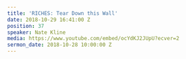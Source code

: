 ```yaml
---
title: 'RICHES: Tear Down this Wall'
date: 2018-10-29 16:41:00 Z
position: 37
speaker: Nate Kline
media: https://www.youtube.com/embed/ocYdKJ2JUpU?ecver=2
sermon_date: 2018-10-28 10:00:00 Z
---
```


